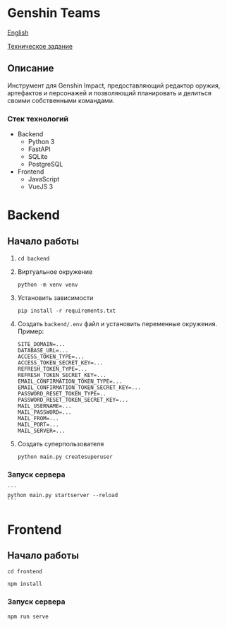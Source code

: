# Genshin Teams
[English](./README.md)

[Техническое задание](./docs/technical_requirements.md)

## Описание
Инструмент для Genshin Impact, предоставляющий редактор оружия, артефактов и персонажей и позволяющий планировать и делиться своими собственными командами.
### Стек технологий
- Backend
    - Python 3
    - FastAPI
    - SQLite
    - PostgreSQL
- Frontend
    - JavaScript
    - VueJS 3
# Backend
## Начало работы
1) 
    ```
    cd backend
    ```
2) Виртуальное окружение
    ```
    python -m venv venv
    ```
3) Установить зависимости
    ```
    pip install -r requirements.txt
    ```
4) Создать `backend/.env` файл и установить переменные окружения. Пример:
    ```
    SITE_DOMAIN=...
    DATABASE_URL=...
    ACCESS_TOKEN_TYPE=...
    ACCESS_TOKEN_SECRET_KEY=...
    REFRESH_TOKEN_TYPE=...
    REFRESH_TOKEN_SECRET_KEY=...
    EMAIL_CONFIRMATION_TOKEN_TYPE=...
    EMAIL_CONFIRMATION_TOKEN_SECRET_KEY=...
    PASSWORD_RESET_TOKEN_TYPE=..
    PASSWORD_RESET_TOKEN_SECRET_KEY=...
    MAIL_USERNAME=...
    MAIL_PASSWORD=...
    MAIL_FROM=...
    MAIL_PORT=...
    MAIL_SERVER=...
    ```
5) Создать суперпользователя
    ```
    python main.py createsuperuser
    ```
### Запуск сервера
    ```
    python main.py startserver --reload
    ```

# Frontend
## Начало работы
```
cd frontend
```
```
npm install
```

### Запуск сервера
```
npm run serve
```
